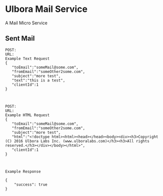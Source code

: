 Ulbora Mail Service 
==============

A Mail Micro Service

## Sent Mail

```   
POST:
URL: 
Example Text Request
{
   "toEmail":"someMail@some.com",
   "fromEmail":"someOther2some.com",
   "subject":"more test",
   "text":"this is a test",
   "clientId":1
}
   
  
```

```   
POST:
URL: 
Example HTML Request
{
   "toEmail":"someMail@some.com",
   "fromEmail":"someOther2some.com",
   "subject":"more test",
   "html":"<!doctype html><html><head></head><body><div><h3>Copyright (C) 2016 Ulbora Labs Inc. (www.ulboralabs.com)</h3><h3>All rights reserved.</h3></div></body></html>",
   "clientId":1
}
   
  
```

```
Example Response   

{
    "success": true
}
  
```

